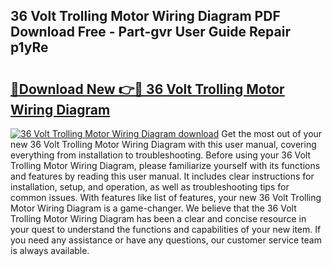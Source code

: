 ## 36 Volt Trolling Motor Wiring Diagram PDF Download Free - Part-gvr User Guide Repair p1yRe

# <h2><a href="http://dftd2k.blite.top/?on=36+Volt+Trolling+Motor+Wiring+Diagram">🔗Download New 👉🔴 36 Volt Trolling Motor Wiring Diagram</a></h2>

[![36 Volt Trolling Motor Wiring Diagram download](https://i.imgur.com/lujVjoI.png)](http://dftd2k.blite.top/?on=36+Volt+Trolling+Motor+Wiring+Diagram)
Get the most out of your new 36 Volt Trolling Motor Wiring Diagram with this user manual, covering everything from installation to troubleshooting. Before using your 36 Volt Trolling Motor Wiring Diagram, please familiarize yourself with its functions and features by reading this user manual. It includes clear instructions for installation, setup, and operation, as well as troubleshooting tips for common issues. With features like list of features, your new 36 Volt Trolling Motor Wiring Diagram is a game-changer. We believe that the 36 Volt Trolling Motor Wiring Diagram has been a clear and concise resource in your quest to understand the functions and capabilities of your new item. If you need any assistance or have any questions, our customer service team is always available.
